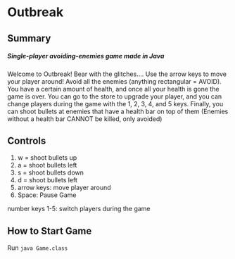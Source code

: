 # Outbreak

## Summary
##### Single-player avoiding-enemies game made in Java
Welcome to Outbreak! Bear with the glitches.... Use the arrow keys to move your player around! Avoid all the enemies (anything rectangular = AVOID). You have a certain amount of health, and once all your health is gone the game is over. You can go to the store to upgrade your player, and you can change players during the game with the 1, 2, 3, 4, and 5 keys. Finally, you can shoot bullets at enemies that have a health bar on top of them (Enemies without a health bar CANNOT be killed, only avoided)

## Controls 
1. w = shoot bullets up 
2. a = shoot bullets left 
3. s = shoot bullets down 
4. d = shoot bullets left 
5. arrow keys: move player around 
6. Space: Pause Game

number keys 1-5: switch players during the game

## How to Start Game
Run `java Game.class`
